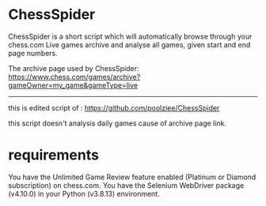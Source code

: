 
# ChessSpider

ChessSpider is a short script which will automatically browse through your chess.com Live games archive and analyse all games, given start and end page numbers.

The archive page used by ChessSpider: https://www.chess.com/games/archive?gameOwner=my_game&gameType=live

---
this is edited script of : https://github.com/poolziee/ChessSpider

this script doesn't analysis daily games cause of archive page link.



# requirements

You have the Unlimited Game Review feature enabled (Platinum or Diamond subscription) on chess.com.
You have the Selenium WebDriver package (v4.10.0) in your Python (v3.8.13) environment.
